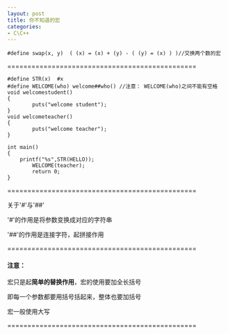 ```yaml
---
layout: post
title: 你不知道的宏
categories:
- C\C++
---
```




    
    #define swap(x, y)	( (x) = (x) + (y) - ( (y) = (x) ) )//交换两个数的宏
    
===============================================

	#define STR(x)  #x
    #define WELCOME(who) welcome##who()	//注意： WELCOME(who)之间不能有空格
    void welcomestudent()
    {
            puts("welcome student");
    }
    void welcometeacher()
    {
            puts("welcome teacher");
    }
    
    int main()
    {
    	printf("%s",STR(HELLO));
            WELCOME(teacher);
            return 0;
    }

===============================================

关于'#'与'##'

'#'的作用是将参数变换成对应的字符串

'##'的作用是连接字符，起拼接作用

===============================================

#### 注意：

宏只是起**简单的替换作用**，宏的使用要加全长括号

即每一个参数都要用括号括起来，整体也要加括号

宏一般使用大写

===============================================
